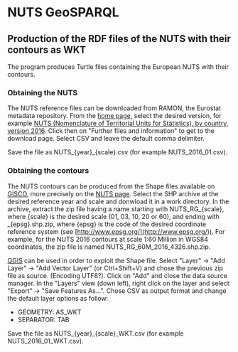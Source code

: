 # NUTS GeoSPARQL

## Production of the RDF files of the NUTS with their contours as WKT

The program produces Turtle files containing the European NUTS with their contours.

### Obtaining the NUTS

The NUTS reference files can be downloaded from RAMON, the Eurostat metadata repository. From the [home page](https://ec.europa.eu/eurostat/ramon), select the desired version, for example [NUTS (Nomenclature of Territorial Units for Statistics), by country, version 2016](https://ec.europa.eu/eurostat/ramon/nomenclatures/index.cfm?TargetUrl=ACT_OTH_DFLT_LAYOUT&StrNom=NUTS_2016&StrLanguageCode=EN). Click then on "Further files and information" to get to the download page. Select CSV and leave the default comma delimiter.

Save the file as NUTS_{year}_{scale}.csv (for example NUTS_2016_01.csv).

### Obtaining the contours

The NUTS contours can be produced from the Shape files available on [GISCO](https://ec.europa.eu/eurostat/web/gisco), more precisely on the [NUTS page](https://ec.europa.eu/eurostat/web/gisco/geodata/reference-data/administrative-units-statistical-units/nuts). Select the SHP archive at the desired reference year and scale and donwload it in a work directory. In the archive, extract the zip file having a name starting with NUTS_RG_{scale}, where {scale} is the desired scale (01, 03, 10, 20 or 60), and ending with _{epsg}.shp.zip, where {epsg} is the code of the desired coordinate reference system (see [http://www.epsg.org/](http://www.epsg.org/)). For example, for the NUTS 2016 contours at scale 1:60 Million in WGS84 coordinates, the zip file is named NUTS_RG_60M_2016_4326.shp.zip.

[QGIS](https://qgis.org/) can be used in order to exploit the Shape file. Select "Layer" -> "Add Layer" -> "Add Vector Layer" (or Ctrl+Shift+V) and chose the previous zip file as source. (Encoding UTF8?). Click on "Add" and close the data source manager. In the "Layers" view (down left), right click on the layer and select "Export" -> "Save Features As...". Chose CSV as output format and change the default layer options as follow:

  * GEOMETRY: AS_WKT
  * SEPARATOR: TAB

Save the file as NUTS_{year}_{scale}_WKT.csv (for example NUTS_2016_01_WKT.csv).